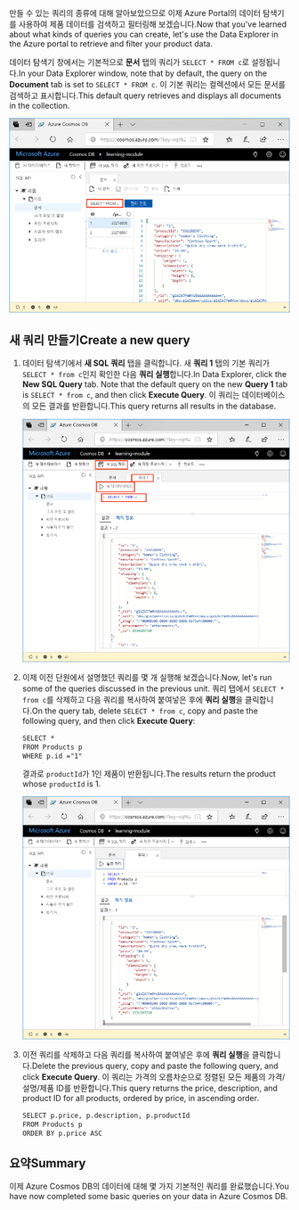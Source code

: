 <span data-ttu-id="d59d7-101">만들 수 있는 쿼리의 종류에 대해 알아보았으므로 이제 Azure Portal의 데이터 탐색기를 사용하여 제품 데이터를 검색하고 필터링해 보겠습니다.</span><span class="sxs-lookup"><span data-stu-id="d59d7-101">Now that you've learned about what kinds of queries you can create, let's use the Data Explorer in the Azure portal to retrieve and filter your product data.</span></span>

<span data-ttu-id="d59d7-102">데이터 탐색기 창에서는 기본적으로 **문서** 탭의 쿼리가 `SELECT * FROM c`로 설정됩니다.</span><span class="sxs-lookup"><span data-stu-id="d59d7-102">In your Data Explorer window, note that by default, the query on the **Document** tab is set to `SELECT * FROM c`.</span></span> <span data-ttu-id="d59d7-103">이 기본 쿼리는 컬렉션에서 모든 문서를 검색하고 표시합니다.</span><span class="sxs-lookup"><span data-stu-id="d59d7-103">This default query retrieves and displays all documents in the collection.</span></span>

![데이터 탐색기에서 기본 쿼리는 SELECT \* FROM c입니다.](../media/5-azure-cosmosdb-data-explorer-query.png)

## <a name="create-a-new-query"></a><span data-ttu-id="d59d7-105">새 쿼리 만들기</span><span class="sxs-lookup"><span data-stu-id="d59d7-105">Create a new query</span></span>

1. <span data-ttu-id="d59d7-106">데이터 탐색기에서 **새 SQL 쿼리** 탭을 클릭합니다. 새 **쿼리 1** 탭의 기본 쿼리가 `SELECT * from c`인지 확인한 다음 **쿼리 실행**합니다.</span><span class="sxs-lookup"><span data-stu-id="d59d7-106">In Data Explorer, click the **New SQL Query** tab. Note that the default query on the new  **Query 1** tab is `SELECT * from c`, and then click **Execute Query**.</span></span> <span data-ttu-id="d59d7-107">이 쿼리는 데이터베이스의 모든 결과를 반환합니다.</span><span class="sxs-lookup"><span data-stu-id="d59d7-107">This query returns all results in the database.</span></span>

    ![ORDER BY c._ts DESC를 추가하고 필터 적용을 클릭하여 기본 쿼리를 변경합니다.](../media/5-azure-cosmosdb-data-explorer-edit-query.png)

2. <span data-ttu-id="d59d7-109">이제 이전 단원에서 설명했던 쿼리를 몇 개 실행해 보겠습니다.</span><span class="sxs-lookup"><span data-stu-id="d59d7-109">Now, let's run some of the queries discussed in the previous unit.</span></span> <span data-ttu-id="d59d7-110">쿼리 탭에서 `SELECT * from c`를 삭제하고 다음 쿼리를 복사하여 붙여넣은 후에 **쿼리 실행**을 클릭합니다.</span><span class="sxs-lookup"><span data-stu-id="d59d7-110">On the query tab, delete `SELECT * from c`, copy and paste the following query, and then click **Execute Query**:</span></span>

    ```
    SELECT *
    FROM Products p
    WHERE p.id ="1"
    ```

    <span data-ttu-id="d59d7-111">결과로 `productId`가 1인 제품이 반환됩니다.</span><span class="sxs-lookup"><span data-stu-id="d59d7-111">The results return the product whose `productId` is 1.</span></span>

    ![ORDER BY c._ts DESC를 추가하고 필터 적용을 클릭하여 기본 쿼리를 변경합니다.](../media/5-azure-cosmosdb-data-explorer-query-by-id.png)

3. <span data-ttu-id="d59d7-113">이전 쿼리를 삭제하고 다음 쿼리를 복사하여 붙여넣은 후에 **쿼리 실행**을 클릭합니다.</span><span class="sxs-lookup"><span data-stu-id="d59d7-113">Delete the previous query, copy and paste the following query, and click **Execute Query**.</span></span> <span data-ttu-id="d59d7-114">이 쿼리는 가격의 오름차순으로 정렬된 모든 제품의 가격/설명/제품 ID를 반환합니다.</span><span class="sxs-lookup"><span data-stu-id="d59d7-114">This query returns the price, description, and product ID for all products, ordered by price, in ascending order.</span></span>
 
    ```
    SELECT p.price, p.description, p.productId
    FROM Products p
    ORDER BY p.price ASC
    ```

## <a name="summary"></a><span data-ttu-id="d59d7-115">요약</span><span class="sxs-lookup"><span data-stu-id="d59d7-115">Summary</span></span>

<span data-ttu-id="d59d7-116">이제 Azure Cosmos DB의 데이터에 대해 몇 가지 기본적인 쿼리를 완료했습니다.</span><span class="sxs-lookup"><span data-stu-id="d59d7-116">You have now completed some basic queries on your data in Azure Cosmos DB.</span></span> 